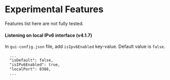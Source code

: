 # Experimental Features

Features list here are not fully tested.

#### Listening on local IPv6 interface (v4.1.7)

In `gui-config.json` file, add `isIpv6Enabled` key-value. Default value is `false`.
```
  ...
  "isDefault": false,
  "isIPv6Enabled": true,
  "localPort": 8388,
  ...
```